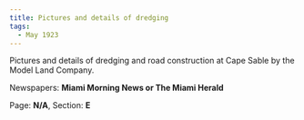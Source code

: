 ```yaml
---  
title: Pictures and details of dredging  
tags:  
  - May 1923  
---  
```

  
Pictures and details of dredging and road construction at Cape Sable by the Model Land Company.  
  
Newspapers: **Miami Morning News or The Miami Herald**  
  
Page: **N/A**, Section: **E** 
